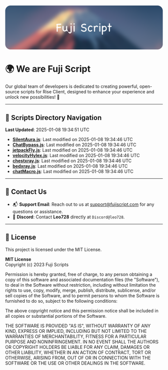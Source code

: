 ![Banner](.github/b.webp)

# 🌍 **We are Fuji Script**

Our global team of developers is dedicated to creating powerful, open-source scripts for Rise Client, designed to enhance your experience and unlock new possibilities! 🌟

---
<!-- SCRIPTS_NAVIGATION_START -->
## 📂 **Scripts Directory Navigation**

**Last Updated**: 2025-01-08 19:34:51 UTC

- **[SilentAura.js](scripts/SilentAura.js)**: Last modified on 2025-01-08 19:34:46 UTC
- **[ChatBypass.js](scripts/ChatBypass.js)**: Last modified on 2025-01-08 19:34:46 UTC
- **[jetpackFly.js](scripts/jetpackFly.js)**: Last modified on 2025-01-08 19:34:46 UTC
- **[velocityHylex.js](scripts/velocityHylex.js)**: Last modified on 2025-01-08 19:34:46 UTC
- **[chestxray.js](scripts/chestxray.js)**: Last modified on 2025-01-08 19:34:46 UTC
- **[bedxray.js](scripts/bedxray.js)**: Last modified on 2025-01-08 19:34:46 UTC
- **[chatMacro.js](scripts/chatMacro.js)**: Last modified on 2025-01-08 19:34:46 UTC

<!-- SCRIPTS_NAVIGATION_END -->

---

## 💬 **Contact Us**  
- 📬 **Support Email**: Reach out to us at [support@fujiscript.com](mailto:support@fujiscript.com) for any questions or assistance.  
- 💬 **Discord**: Contact **Leo728** directly at `Discord@leo728`.

---

## 📜 **License**

This project is licensed under the MIT License.  

**MIT License**  
Copyright (c) 2023 Fuji Scripts  

Permission is hereby granted, free of charge, to any person obtaining a copy of this software and associated documentation files (the "Software"), to deal in the Software without restriction, including without limitation the rights to use, copy, modify, merge, publish, distribute, sublicense, and/or sell copies of the Software, and to permit persons to whom the Software is furnished to do so, subject to the following conditions:  

The above copyright notice and this permission notice shall be included in all copies or substantial portions of the Software.  

THE SOFTWARE IS PROVIDED "AS IS", WITHOUT WARRANTY OF ANY KIND, EXPRESS OR IMPLIED, INCLUDING BUT NOT LIMITED TO THE WARRANTIES OF MERCHANTABILITY, FITNESS FOR A PARTICULAR PURPOSE AND NONINFRINGEMENT. IN NO EVENT SHALL THE AUTHORS OR COPYRIGHT HOLDERS BE LIABLE FOR ANY CLAIM, DAMAGES OR OTHER LIABILITY, WHETHER IN AN ACTION OF CONTRACT, TORT OR OTHERWISE, ARISING FROM, OUT OF OR IN CONNECTION WITH THE SOFTWARE OR THE USE OR OTHER DEALINGS IN THE SOFTWARE.  
